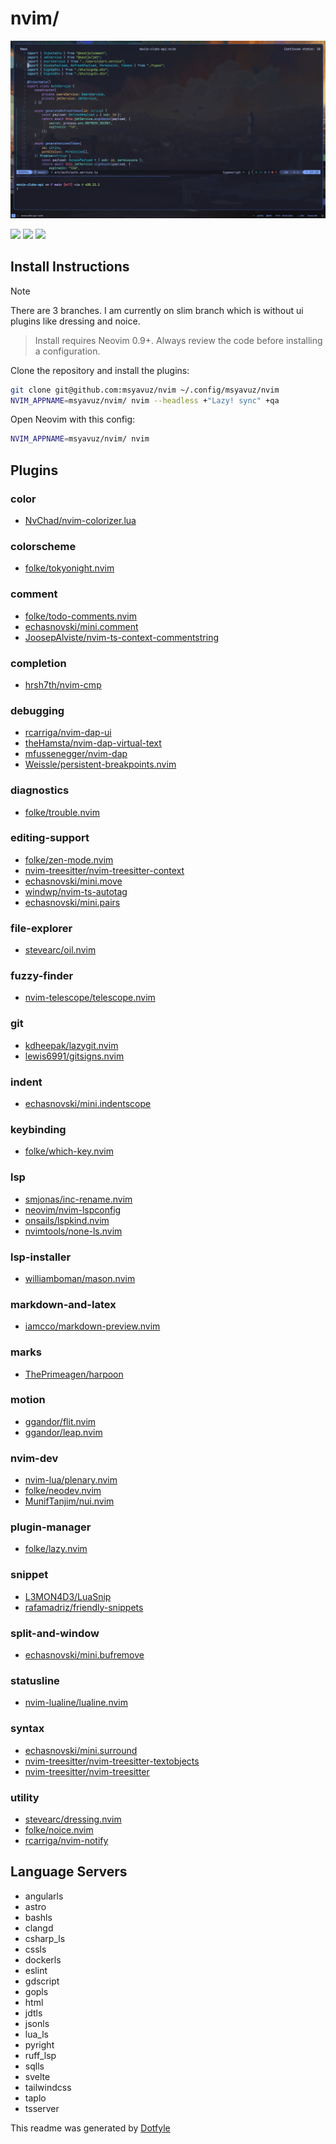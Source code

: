 # nvim/

<img src="./screenshot.png"/>

<a href="https://dotfyle.com/msyavuz/nvim"><img src="https://dotfyle.com/msyavuz/nvim/badges/plugins?style=flat" /></a>
<a href="https://dotfyle.com/msyavuz/nvim"><img src="https://dotfyle.com/msyavuz/nvim/badges/leaderkey?style=flat" /></a>
<a href="https://dotfyle.com/msyavuz/nvim"><img src="https://dotfyle.com/msyavuz/nvim/badges/plugin-manager?style=flat" /></a>


## Install Instructions

 > [!NOTE]
 > There are 3 branches. I am currently on slim branch which is without ui plugins like dressing and noice.

 > Install requires Neovim 0.9+. Always review the code before installing a configuration.

Clone the repository and install the plugins:

```sh
git clone git@github.com:msyavuz/nvim ~/.config/msyavuz/nvim
NVIM_APPNAME=msyavuz/nvim/ nvim --headless +"Lazy! sync" +qa
```

Open Neovim with this config:

```sh
NVIM_APPNAME=msyavuz/nvim/ nvim
```

## Plugins

### color

+ [NvChad/nvim-colorizer.lua](https://dotfyle.com/plugins/NvChad/nvim-colorizer.lua)
### colorscheme

+ [folke/tokyonight.nvim](https://dotfyle.com/plugins/folke/tokyonight.nvim)
### comment

+ [folke/todo-comments.nvim](https://dotfyle.com/plugins/folke/todo-comments.nvim)
+ [echasnovski/mini.comment](https://dotfyle.com/plugins/echasnovski/mini.comment)
+ [JoosepAlviste/nvim-ts-context-commentstring](https://dotfyle.com/plugins/JoosepAlviste/nvim-ts-context-commentstring)
### completion

+ [hrsh7th/nvim-cmp](https://dotfyle.com/plugins/hrsh7th/nvim-cmp)
### debugging

+ [rcarriga/nvim-dap-ui](https://dotfyle.com/plugins/rcarriga/nvim-dap-ui)
+ [theHamsta/nvim-dap-virtual-text](https://dotfyle.com/plugins/theHamsta/nvim-dap-virtual-text)
+ [mfussenegger/nvim-dap](https://dotfyle.com/plugins/mfussenegger/nvim-dap)
+ [Weissle/persistent-breakpoints.nvim](https://dotfyle.com/plugins/Weissle/persistent-breakpoints.nvim)
### diagnostics

+ [folke/trouble.nvim](https://dotfyle.com/plugins/folke/trouble.nvim)
### editing-support

+ [folke/zen-mode.nvim](https://dotfyle.com/plugins/folke/zen-mode.nvim)
+ [nvim-treesitter/nvim-treesitter-context](https://dotfyle.com/plugins/nvim-treesitter/nvim-treesitter-context)
+ [echasnovski/mini.move](https://dotfyle.com/plugins/echasnovski/mini.move)
+ [windwp/nvim-ts-autotag](https://dotfyle.com/plugins/windwp/nvim-ts-autotag)
+ [echasnovski/mini.pairs](https://dotfyle.com/plugins/echasnovski/mini.pairs)
### file-explorer

+ [stevearc/oil.nvim](https://dotfyle.com/plugins/stevearc/oil.nvim)
### fuzzy-finder

+ [nvim-telescope/telescope.nvim](https://dotfyle.com/plugins/nvim-telescope/telescope.nvim)
### git

+ [kdheepak/lazygit.nvim](https://dotfyle.com/plugins/kdheepak/lazygit.nvim)
+ [lewis6991/gitsigns.nvim](https://dotfyle.com/plugins/lewis6991/gitsigns.nvim)
### indent

+ [echasnovski/mini.indentscope](https://dotfyle.com/plugins/echasnovski/mini.indentscope)
### keybinding

+ [folke/which-key.nvim](https://dotfyle.com/plugins/folke/which-key.nvim)
### lsp

+ [smjonas/inc-rename.nvim](https://dotfyle.com/plugins/smjonas/inc-rename.nvim)
+ [neovim/nvim-lspconfig](https://dotfyle.com/plugins/neovim/nvim-lspconfig)
+ [onsails/lspkind.nvim](https://dotfyle.com/plugins/onsails/lspkind.nvim)
+ [nvimtools/none-ls.nvim](https://dotfyle.com/plugins/nvimtools/none-ls.nvim)
### lsp-installer

+ [williamboman/mason.nvim](https://dotfyle.com/plugins/williamboman/mason.nvim)
### markdown-and-latex

+ [iamcco/markdown-preview.nvim](https://dotfyle.com/plugins/iamcco/markdown-preview.nvim)
### marks

+ [ThePrimeagen/harpoon](https://dotfyle.com/plugins/ThePrimeagen/harpoon)
### motion

+ [ggandor/flit.nvim](https://dotfyle.com/plugins/ggandor/flit.nvim)
+ [ggandor/leap.nvim](https://dotfyle.com/plugins/ggandor/leap.nvim)
### nvim-dev

+ [nvim-lua/plenary.nvim](https://dotfyle.com/plugins/nvim-lua/plenary.nvim)
+ [folke/neodev.nvim](https://dotfyle.com/plugins/folke/neodev.nvim)
+ [MunifTanjim/nui.nvim](https://dotfyle.com/plugins/MunifTanjim/nui.nvim)
### plugin-manager

+ [folke/lazy.nvim](https://dotfyle.com/plugins/folke/lazy.nvim)
### snippet

+ [L3MON4D3/LuaSnip](https://dotfyle.com/plugins/L3MON4D3/LuaSnip)
+ [rafamadriz/friendly-snippets](https://dotfyle.com/plugins/rafamadriz/friendly-snippets)
### split-and-window

+ [echasnovski/mini.bufremove](https://dotfyle.com/plugins/echasnovski/mini.bufremove)
### statusline

+ [nvim-lualine/lualine.nvim](https://dotfyle.com/plugins/nvim-lualine/lualine.nvim)
### syntax

+ [echasnovski/mini.surround](https://dotfyle.com/plugins/echasnovski/mini.surround)
+ [nvim-treesitter/nvim-treesitter-textobjects](https://dotfyle.com/plugins/nvim-treesitter/nvim-treesitter-textobjects)
+ [nvim-treesitter/nvim-treesitter](https://dotfyle.com/plugins/nvim-treesitter/nvim-treesitter)
### utility

+ [stevearc/dressing.nvim](https://dotfyle.com/plugins/stevearc/dressing.nvim)
+ [folke/noice.nvim](https://dotfyle.com/plugins/folke/noice.nvim)
+ [rcarriga/nvim-notify](https://dotfyle.com/plugins/rcarriga/nvim-notify)
## Language Servers

+ angularls
+ astro
+ bashls
+ clangd
+ csharp_ls
+ cssls
+ dockerls
+ eslint
+ gdscript
+ gopls
+ html
+ jdtls
+ jsonls
+ lua_ls
+ pyright
+ ruff_lsp
+ sqlls
+ svelte
+ tailwindcss
+ taplo
+ tsserver


 This readme was generated by [Dotfyle](https://dotfyle.com)
